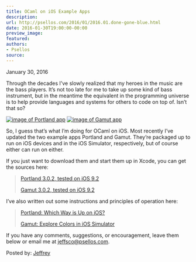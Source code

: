 ```yaml
---
title: OCaml on iOS Example Apps
description:
url: http://psellos.com/2016/01/2016.01.done-gone-blue.html
date: 2016-01-30T19:00:00-00:00
preview_image:
featured:
authors:
- Psellos
source:
---
```


<div class="date">January 30, 2016</div>

<p>Through the decades I&rsquo;ve slowly realized that my heroes in the music are
the bass players. It&rsquo;s not too late for me to take up some kind of bass
instrument, but in the meantime the equivalent in the programming
universe is to help provide languages and systems for others to code on
top of. Isn&rsquo;t that so?</p>

<div class="flowaroundimg" style="margin-top: 0.4em;">
<a href="http://psellos.com/ocaml/example-app-portland.html"><img src="http://psellos.com/images/portland-upside-150.png" alt="image of Portland app"/></a>
<a href="http://psellos.com/ocaml/example-app-gamut.html"><img src="http://psellos.com/images/gamut2-sky-blue-150.png" alt="image of Gamut app"/></a>
</div>

<p>So, I guess that&rsquo;s what I&rsquo;m doing for OCaml on iOS. Most recently I&rsquo;ve
updated the two example apps Portland and Gamut. They&rsquo;re packaged up to
run on iOS devices and in the iOS Simulator, respectively, but of course
either can run on either.</p>

<p>If you just want to download them and start them up in Xcode, you can
get the sources here:</p>

<blockquote>
  <p><a href="http://psellos.com/pub/portland/portland-3.0.2.tgz">Portland 3.0.2, tested on iOS 9.2</a>  </p>
  
  <p><a href="http://psellos.com/pub/gamut/gamut-3.0.2.tgz">Gamut 3.0.2, tested on iOS 9.2</a>  </p>
</blockquote>

<div style="clear: both"></div>

<p>I&rsquo;ve also written out some instructions and principles of operation
here:</p>

<blockquote>
  <p><a href="http://psellos.com/ocaml/example-app-portland.html">Portland: Which Way is Up on iOS?</a>  </p>
  
  <p><a href="http://psellos.com/ocaml/example-app-gamut.html">Gamut: Explore Colors in iOS Simulator</a>  </p>
</blockquote>

<p>If you have any comments, suggestions, or encouragement, leave them
below or email me at <a href="mailto:jeffsco@psellos.com">jeffsco@psellos.com</a>.</p>

<p>Posted by: <a href="http://psellos.com/aboutus.html#jeffreya.scofieldphd">Jeffrey</a></p>

<p></p>

